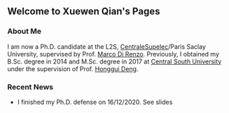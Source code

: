 ## Welcome to Xuewen Qian's Pages


### About Me

I am now a Ph.D. candidate at the L2S, [CentraleSupelec](https://www.centralesupelec.fr/)/Paris Saclay University, supervised by Prof. [Marco Di Renzo](https://scholar.google.com/citations?user=5dRt0OoAAAAJ&hl=en). Previously, I obtained my B.Sc. degree in 2014 and M.Sc. degree in 2017 at [Central South University](http://en.csu.edu.cn/) under the supervision of Prof. [Honggui Deng](https://www.researchgate.net/profile/Honggui_Deng2).


### Recent News


- I finished my Ph.D. defense on 16/12/2020. See slides 



